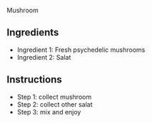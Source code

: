 Mushroom

## Ingredients

- Ingredient 1: Fresh psychedelic mushrooms
- Ingredient 2: Salat


## Instructions

- Step 1: collect mushroom
- Step 2: collect other salat
- Step 3: mix and enjoy

